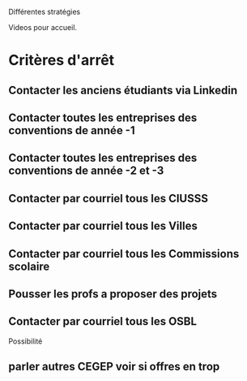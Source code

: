 Différentes stratégies 

Videos pour accueil.

# Critères d'arrêt

## Contacter les anciens étudiants via Linkedin

## Contacter toutes les entreprises des conventions de année -1


## Contacter toutes les entreprises des conventions de année -2 et -3


## Contacter par courriel tous les CIUSSS


## Contacter par courriel tous les Villes


## Contacter par courriel tous les Commissions scolaire

## Pousser les profs a proposer des projets

## Contacter par courriel tous les OSBL

Possibilité

## parler autres CEGEP voir si offres en trop
